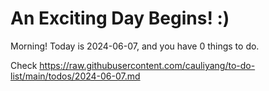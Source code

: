 # An Exciting Day Begins! :)

Morning! Today is 2024-06-07, and you have 0 things to do.

Check https://raw.githubusercontent.com/cauliyang/to-do-list/main/todos/2024-06-07.md